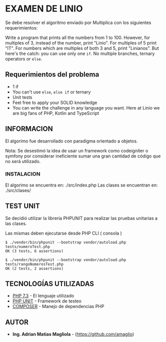 # EXAMEN DE LINIO

Se debe resolver el algoritmo enviado por Multiplica con los siguientes requerimientos:

Write a program that prints all the numbers from 1 to 100. However, for
multiples of 3, instead of the number, print "Linio". For multiples of 5 print
"IT". For numbers which are multiples of both 3 and 5, print "Linianos".
But here's the catch: you can use only one `if`. No multiple branches, ternary
operators or `else`.

## Requerimientos del problema

* 1 if
* You can't use `else`, `else if` or ternary
* Unit tests
* Feel free to apply your SOLID knowledge
* You can write the challenge in any language you want. Here at Linio we are
big fans of PHP, Kotlin and TypeScript

## INFORMACION 

El algorimo fue desarrollado con paradigma orientado a objetos. 

Nota: Se desestimó la idea de usar un framework como codeigniter o symfony por considerar ineficiente sumar una gran cantidad de código que no será utilizado.

 
### INSTALACION

El algorimo se encuentra en: ./src/index.php
Las clases se encuentran en: ./src/clases/


## TEST UNIT

Se decidió utilizar la librería PHPUNIT para realizar las pruebas unitarias a las clases.
 
Las mismas deben ejecutarse desde PHP CLI ( consola )
```
$ ./vendor/bin/phpunit --bootstrap vendor/autoload.php tests/numeroTest.php
OK (3 tests, 6 assertions)

$ ./vendor/bin/phpunit --bootstrap vendor/autoload.php tests/rangoNumerosTest.php
OK (2 tests, 2 assertions)

```
 

## TECNOLOGÍAS UTILIZADAS

* [PHP 7.3](https://www.php.net/) - El lenguaje utilizado
* [PHP UNIT](https://phpunit.de/) - Framework de testeo
* [COMPOSER](https://getcomposer.org//) - Manejo de dependencias PHP

 
## AUTOR

* **Ing. Adrian Matias Magliola** - (https://github.com/amaglio)
 